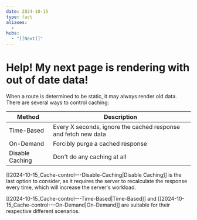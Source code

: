 ```yaml
---
date: 2024-10-15
type: fact
aliases:
  -
hubs:
  - "[[Next]]"
---
```


# Help! My next page is rendering with out of date data!

When a route is determined to be static, it may always render old data. There are several ways to control caching:

| Method | Description |
|--------|-------------|
| Time-Based | Every X seconds, ignore the cached response and fetch new data |
| On-Demand | Forcibly purge a cached response |
| Disable Caching | Don't do any caching at all |

[[2024-10-15_Cache-control---Disable-Caching|Disable Caching]] is the last option to consider, as it requires the server to recalculate the response every time, which will increase the server's workload.

[[2024-10-15_Cache-control---Time-Based|Time-Based]] and [[2024-10-15_Cache-control---On-Demand|On-Demand]] are suitable for their respective different scenarios.
